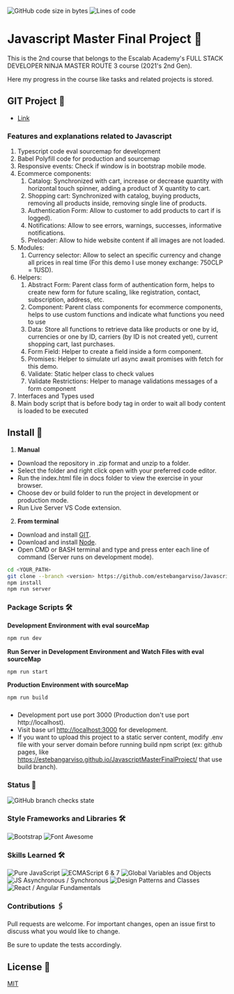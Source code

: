![GitHub code size in bytes](https://img.shields.io/github/languages/code-size/estebangarviso/JavascriptMasterFinalProject)
![Lines of code](https://img.shields.io/tokei/lines/github/estebangarviso/JavascriptMasterFinalProject)

# Javascript Master Final Project 🚀

This is the 2nd course that belongs to the Escalab Academy's FULL STACK DEVELOPER NINJA MASTER ROUTE 3 course (2021's 2nd Gen).

Here my progress in the course like tasks and related projects is stored.

## GIT Project 🔧

- [Link](https://github.com/users/estebangarviso/projects/2)

### Features and explanations related to Javascript

1. Typescript code eval sourcemap for development
2. Babel Polyfill code for production and sourcemap
3. Responsive events: Check if window is in bootstrap mobile mode.
4. Ecommerce components:
   1. Catalog: Synchronized with cart, increase or decrease quantity with horizontal touch spinner, adding a product of X quantity to cart.
   2. Shopping cart: Synchronized with catalog, buying products, removing all products inside, removing single line of products.
   3. Authentication Form: Allow to customer to add products to cart if is logged).
   4. Notifications: Allow to see errors, warnings, successes, informative notifications.
   5. Preloader: Allow to hide website content if all images are not loaded.
5. Modules:
   1. Currency selector: Allow to select an specific currency and change all prices in real time (For this demo I use money exchange: 750CLP = 1USD).
6. Helpers:
   1. Abstract Form: Parent class form of authentication form, helps to create new form for future scaling, like registration, contact, subscription, address, etc.
   2. Component: Parent class components for ecommerce components, helps to use custom functions and indicate what functions you need to use
   3. Data: Store all functions to retrieve data like products or one by id, currencies or one by ID, carriers (by ID is not created yet), current shopping cart, last purchases.
   4. Form Field: Helper to create a field inside a form component.
   5. Promises: Helper to simulate url async await promises with fetch for this demo.
   6. Validate: Static helper class to check values
   7. Validate Restrictions: Helper to manage validations messages of a form component
7. Interfaces and Types used
8. Main body script that is before body tag in order to wait all body content is loaded to be executed

## Install 🔧

1. **Manual**

- Download the repository in .zip format and unzip to a folder.
- Select the folder and right click open with your preferred code editor.
- Run the index.html file in docs folder to view the exercise in your browser.
- Choose dev or build folder to run the project in development or production mode.
- Run Live Server VS Code extension.

2. **From terminal**

- Download and install [GIT](https://git-scm.com/downloads).
- Download and install [Node](https://nodejs.dev/download).
- Open CMD or BASH terminal and type and press enter each line of command (Server runs on development mode).

```sh
cd <YOUR_PATH>
git clone --branch <version> https://github.com/estebangarviso/JavascriptMasterFinalProject
npm install
npm run server
```

### Package Scripts 🛠️

**Development Environment with eval sourceMap**

```sh
npm run dev
```

**Run Server in Development Environment and Watch Files with eval sourceMap**

```sh
npm run start
```

**Production Environment with sourceMap**

```sh
npm run build
```

###

- Development port use port 3000 (Production don't use port http://localhost).
- Visit base url [http://localhost:3000](http://localhost:3000) for development.
- If you want to upload this project to a static server content, modify .env file with your server domain before running build npm script (ex: github pages, like https://estebangarviso.github.io/JavascriptMasterFinalProject/ that use build branch).

### Status 📖

![GitHub branch checks state](https://img.shields.io/github/checks-status/estebangarviso/JavascriptMasterFinalProject/main?style=solid)

### Style Frameworks and Libraries 🛠️

![Bootstrap](https://img.shields.io/badge/Bootstrap-v5.1.0-7952B3?style=solid&logoColor=ffffff&labelColor=7952B3&logo=bootstrap)
![Font Awesome](https://img.shields.io/badge/FontAwesome-v5.15-339AF0?style=solid&labelColor=339AF0&logoColor=ffffff&logo=FontAwesome)

### Skills Learned 🛠️

![Pure JavaScript](https://img.shields.io/badge/Pure%20Javascript--F7DF1E?style=solid&labelColor=F7DF1E&logoColor=000000&logo=JavaScript)
![ECMAScript 6 & 7](https://img.shields.io/badge/ECMAScript-6%20%26%207-F7DF1E?style=solid&labelColor=F7DF1E&logoColor=000000&logo=JavaScript)
![Global Variables and Objects](https://img.shields.io/badge/Global%20Variables%20and%20Objects--F7DF1E?style=solid&labelColor=F7DF1E&logoColor=000000&logo=JavaScript)
![JS Asynchronous / Synchronous](https://img.shields.io/badge/JS%20Asynchronous%20%2F%20Synchronous--F7DF1E?style=solid&labelColor=F7DF1E&logoColor=000000&logo=JavaScript)
![Design Patterns and Classes](https://img.shields.io/badge/Design%20Patterns%20and%20Classes--F7DF1E?style=solid&labelColor=F7DF1E&logoColor=000000&logo=JavaScript)
![React / Angular Fundamentals](https://img.shields.io/badge/React%20%2F%20Angular%20Fundamentals--F7DF1E?style=solid&labelColor=F7DF1E&logoColor=000000&logo=JavaScript)

### Contributions 🖇️

Pull requests are welcome. For important changes, open an issue first to discuss what you would like to change.

Be sure to update the tests accordingly.

## License 📄

[MIT](https://choosealicense.com/licenses/mit/)
